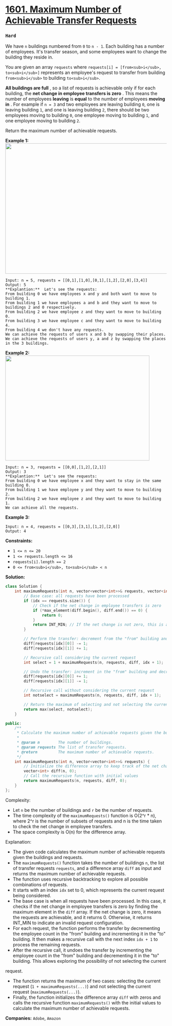 # [1601. Maximum Number of Achievable Transfer Requests](https://leetcode.com/problems/maximum-number-of-achievable-transfer-requests/description/)
### `Hard`

We have `n` buildings numbered from `0` to `n - 1`. Each building has a number of employees. It's transfer season, and some employees want to change the building they reside in.

You are given an array `requests` where `requests[i] = [from<sub>i</sub>, to<sub>i</sub>]` represents an employee's request to transfer from building `from<sub>i</sub>` to building `to<sub>i</sub>`.

**All buildings are full** , so a list of requests is achievable only if for each building, the **net change in employee transfers is zero** . This means the number of employees **leaving**  is **equal**  to the number of employees **moving in** . For example if `n = 3` and two employees are leaving building `0`, one is leaving building `1`, and one is leaving building `2`, there should be two employees moving to building `0`, one employee moving to building `1`, and one employee moving to building `2`.

Return the maximum number of achievable requests.

**Example 1:** 
<img alt="" src="https://assets.leetcode.com/uploads/2020/09/10/move1.jpg" style="width: 600px; height: 406px;">

```
Input: n = 5, requests = [[0,1],[1,0],[0,1],[1,2],[2,0],[3,4]]
Output: 5
**Explantion:**  Let's see the requests:
From building 0 we have employees x and y and both want to move to building 1.
From building 1 we have employees a and b and they want to move to buildings 2 and 0 respectively.
From building 2 we have employee z and they want to move to building 0.
From building 3 we have employee c and they want to move to building 4.
From building 4 we don't have any requests.
We can achieve the requests of users x and b by swapping their places.
We can achieve the requests of users y, a and z by swapping the places in the 3 buildings.
```

**Example 2:** 
<img alt="" src="https://assets.leetcode.com/uploads/2020/09/10/move2.jpg" style="width: 450px; height: 327px;">

```
Input: n = 3, requests = [[0,0],[1,2],[2,1]]
Output: 3
**Explantion:**  Let's see the requests:
From building 0 we have employee x and they want to stay in the same building 0.
From building 1 we have employee y and they want to move to building 2.
From building 2 we have employee z and they want to move to building 1.
We can achieve all the requests. 
```

**Example 3:** 

```
Input: n = 4, requests = [[0,3],[3,1],[1,2],[2,0]]
Output: 4
```

**Constraints:** 

- `1 <= n <= 20`
- `1 <= requests.length <= 16`
- `requests[i].length == 2`
- `0 <= from<sub>i</sub>, to<sub>i</sub> < n`

**Solution:**

```CPP
class Solution {
    int maximumRequests(int n, vector<vector<int>>& requests, vector<int>& diff, int idx = 0) {
        // Base case: all requests have been processed
        if (idx == requests.size()) {
            // Check if the net change in employee transfers is zero
            if (*max_element(diff.begin(), diff.end()) == 0) {
                return 0;
            }
            return INT_MIN; // If the net change is not zero, this is an invalid request configuration
        }

        // Perform the transfer: decrement from the "from" building and increment in the "to" building
        diff[requests[idx][0]] -= 1;
        diff[requests[idx][1]] += 1;

        // Recursive call considering the current request
        int select = 1 + maximumRequests(n, requests, diff, idx + 1);

        // Undo the transfer: increment in the "from" building and decrement in the "to" building
        diff[requests[idx][0]] += 1;
        diff[requests[idx][1]] -= 1;

        // Recursive call without considering the current request
        int notselect = maximumRequests(n, requests, diff, idx + 1);

        // Return the maximum of selecting and not selecting the current request
        return max(select, notselect);
    }

public:
    /**
     * Calculate the maximum number of achievable requests given the buildings and requests.
     *
     * @param n        The number of buildings.
     * @param requests The list of transfer requests.
     * @return         The maximum number of achievable requests.
     */
    int maximumRequests(int n, vector<vector<int>>& requests) {
        // Initialize the difference array to keep track of the net change in employee transfers
        vector<int> diff(n, 0);
        // Call the recursive function with initial values
        return maximumRequests(n, requests, diff, 0);
    }
};
```

Complexity:
- Let `n` be the number of buildings and `r` be the number of requests.
- The time complexity of the `maximumRequests()` function is O(2^r * n), where 2^r is the number of subsets of requests and n is the time taken to check the net change in employee transfers.
- The space complexity is O(n) for the difference array.

Explanation:
- The given code calculates the maximum number of achievable requests given the buildings and requests.
- The `maximumRequests()` function takes the number of buildings `n`, the list of transfer requests `requests`, and a difference array `diff` as input and returns the maximum number of achievable requests.
- The function uses recursive backtracking to explore all possible combinations of requests.
- It starts with an index `idx` set to 0, which represents the current request being considered.
- The base case is when all requests have been processed. In this case, it checks if the net change in employee transfers is zero by finding the maximum element in the `diff` array. If the net change is zero, it means the requests are achievable, and it returns 0. Otherwise, it returns INT_MIN to indicate an invalid request configuration.
- For each request, the function performs the transfer by decrementing the employee count in the "from" building and incrementing it in the "to" building. It then makes a recursive call with the next index `idx + 1` to process the remaining requests.
- After the recursive call, it undoes the transfer by incrementing the employee count in the "from" building and decrementing it in the "to" building. This allows exploring the possibility of not selecting the current

 request.
- The function returns the maximum of two cases: selecting the current request (`1 + maximumRequests(...)`) and not selecting the current request (`maximumRequests(...)`).
- Finally, the function initializes the difference array `diff` with zeros and calls the recursive function `maximumRequests()` with the initial values to calculate the maximum number of achievable requests.

**Companies:** `Adobe`, `Amazon`